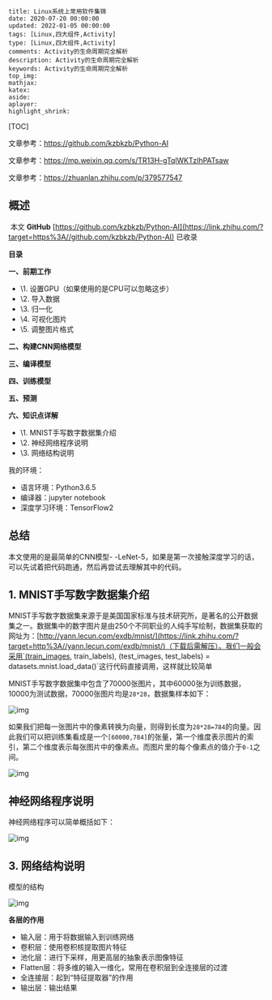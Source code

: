 ```
title: Linux系统上常用软件集锦
date: 2020-07-20 00:00:00
updated: 2022-01-05 00:00:00
tags: [Linux,四大组件,Activity]
type: [Linux,四大组件,Activity]
comments: Activity的生命周期完全解析
description: Activity的生命周期完全解析
keywords: Activity的生命周期完全解析
top_img:
mathjax:
katex:
aside:
aplayer:
highlight_shrink:
```

[TOC]



文章参考：https://github.com/kzbkzb/Python-AI

文章参考：https://mp.weixin.qq.com/s/TR13H-gTqlWKTzIhPATsaw

文章参考：https://zhuanlan.zhihu.com/p/379577547

## 概述

​	本文 **GitHub** [https://github.com/kzbkzb/Python-AI](https://link.zhihu.com/?target=https%3A//github.com/kzbkzb/Python-AI) 已收录

**目录**

**一、前期工作**

- \1. 设置GPU（如果使用的是CPU可以忽略这步）
- \2. 导入数据
- \3. 归一化
- \4. 可视化图片
- \5. 调整图片格式

**二、构建CNN网络模型**

**三、编译模型**

**四、训练模型**

**五、预测**

**六、知识点详解**

- \1. MNIST手写数字数据集介绍
- \2. 神经网络程序说明
- \3. 网络结构说明

我的环境：

- 语言环境：Python3.6.5
- 编译器：jupyter notebook
- 深度学习环境：TensorFlow2







## 总结

本文使用的是最简单的CNN模型- -LeNet-5，如果是第一次接触深度学习的话，可以先试着把代码跑通，然后再尝试去理解其中的代码。

## 1. MNIST手写数字数据集介绍

MNIST手写数字数据集来源于是美国国家标准与技术研究所，是著名的公开数据集之一。数据集中的数字图片是由250个不同职业的人纯手写绘制，数据集获取的网址为：[http://yann.lecun.com/exdb/mnist/](https://link.zhihu.com/?target=http%3A//yann.lecun.com/exdb/mnist/)（下载后需解压）。我们一般会采用`(train_images, train_labels), (test_images, test_labels) = datasets.mnist.load_data()`这行代码直接调用，这样就比较简单

MNIST手写数字数据集中包含了70000张图片，其中60000张为训练数据，10000为测试数据，70000张图片均是`28*28`，数据集样本如下：

![img](https://pic2.zhimg.com/80/v2-63e2e11bc60363e2d60754e64fe0ea29_1440w.jpg)

如果我们把每一张图片中的像素转换为向量，则得到长度为`28*28=784`的向量。因此我们可以把训练集看成是一个`[60000,784]`的张量，第一个维度表示图片的索引，第二个维度表示每张图片中的像素点。而图片里的每个像素点的值介于`0-1`之间。

![img](https://pic4.zhimg.com/80/v2-0ae26ccbf8fd35d0b404bf95425fb23f_1440w.jpg)

## 神经网络程序说明

神经网络程序可以简单概括如下：

![img](https://pic1.zhimg.com/80/v2-57c89c742e6418e321ef692c44cd31f8_1440w.jpg)



## 3. 网络结构说明

模型的结构

![img](https://pic4.zhimg.com/80/v2-a03ece4c6e2bd283828ce57abc4cb78b_1440w.jpg)

**各层的作用**

- 输入层：用于将数据输入到训练网络
- 卷积层：使用卷积核提取图片特征
- 池化层：进行下采样，用更高层的抽象表示图像特征
- Flatten层：将多维的输入一维化，常用在卷积层到全连接层的过渡
- 全连接层：起到“特征提取器”的作用
- 输出层：输出结果